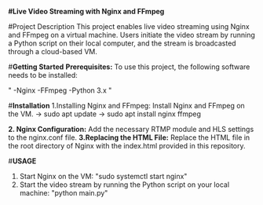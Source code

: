 **#Live Video Streaming with Nginx and FFmpeg**

#Project Description
This project enables live video streaming using Nginx and FFmpeg on a virtual machine. Users initiate the video stream by running a Python script on their local computer, and the stream is broadcasted through a cloud-based VM.

#**Getting Started**
**Prerequisites:** To use this project, the following software needs to be installed:

"
-Nginx
-FFmpeg
-Python 3.x
"

#**Installation**
1.Installing Nginx and FFmpeg: Install Nginx and FFmpeg on the VM.
-> sudo apt update
-> sudo apt install nginx ffmpeg

**2. Nginx Configuration:** Add the necessary RTMP module and HLS settings to the nginx.conf file.
**3.Replacing the HTML File:** Replace the HTML file in the root directory of Nginx with the index.html provided in this repository.

#**USAGE**
1. Start Nginx on the VM: "sudo systemctl start nginx"
2. Start the video stream by running the Python script on your local machine: "python main.py"


